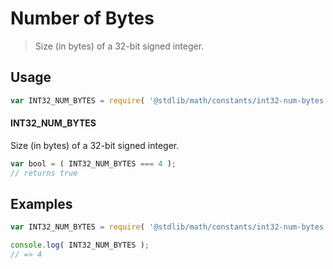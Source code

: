 # Number of Bytes

> Size (in bytes) of a 32-bit signed integer.

<section class="usage">

## Usage

```javascript
var INT32_NUM_BYTES = require( '@stdlib/math/constants/int32-num-bytes' );
```

#### INT32_NUM_BYTES

Size (in bytes) of a 32-bit signed integer.

```javascript
var bool = ( INT32_NUM_BYTES === 4 );
// returns true
```

</section>

<!-- /.usage -->

<section class="examples">

## Examples

<!-- TODO: better example -->

```javascript
var INT32_NUM_BYTES = require( '@stdlib/math/constants/int32-num-bytes' );

console.log( INT32_NUM_BYTES );
// => 4
```

</section>

<!-- /.examples -->

<section class="links">

</section>

<!-- /.links -->
